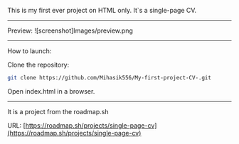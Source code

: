 This is my first ever project on HTML only.
It`s a single-page CV.

-------
Preview:
![screenshot]Images/preview.png

-------
How to launch:

Clone the repository:

```bash
git clone https://github.com/Mihasik556/My-first-project-CV-.git
```
Open index.html in a browser.

-------
It is a project from the roadmap.sh

URL: [https://roadmap.sh/projects/single-page-cv](https://roadmap.sh/projects/single-page-cv)
